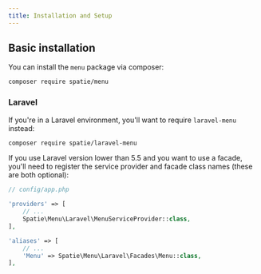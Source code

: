 ```yaml
---
title: Installation and Setup
---
```


## Basic installation

You can install the `menu` package via composer:

```bash
composer require spatie/menu
```

### Laravel

If you're in a Laravel environment, you'll want to require `laravel-menu` instead:

```bash
composer require spatie/laravel-menu
```

If you use Laravel version lower than 5.5 and you want to use a facade, you'll need to register the service provider and facade class names (these are both optional):

```php
// config/app.php

'providers' => [
    // ...
    Spatie\Menu\Laravel\MenuServiceProvider::class,
],

'aliases' => [
    // ...
    'Menu' => Spatie\Menu\Laravel\Facades\Menu::class,
],
```
